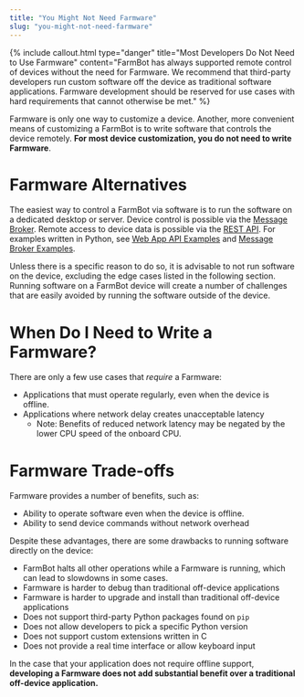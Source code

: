 ```yaml
---
title: "You Might Not Need Farmware"
slug: "you-might-not-need-farmware"
---
```



{%
include callout.html
type="danger"
title="Most Developers Do Not Need to Use Farmware"
content="FarmBot has always supported remote control of devices without the need for Farmware. We recommend that third-party developers run custom software off the device as traditional software applications. Farmware development should be reserved for use cases with hard requirements that cannot otherwise be met."
%}

Farmware is only one way to customize a device. Another, more convenient means of customizing a FarmBot is to write software that controls the device remotely. **For most device customization, you do not need to write Farmware**.

# Farmware Alternatives

The easiest way to control a FarmBot via software is to run the software on a dedicated desktop or server. Device control is possible via the [Message Broker](../web-app/message-broker.md). Remote access to device data is possible via the [REST API](../web-app/rest-api.md). For examples written in Python, see [Web App API Examples](../../Python/web-app-api-examples.md) and [Message Broker Examples](../../Python/message-broker-examples.md).

Unless there is a specific reason to do so, it is advisable to not run software on the device, excluding the edge cases listed in the following section. Running software on a FarmBot device will create a number of challenges that are easily avoided by running the software outside of the device.

# When Do I Need to Write a Farmware?

There are only a few use cases that _require_ a Farmware:

 * Applications that must operate regularly, even when the device is offline.
 * Applications where network delay creates unacceptable latency
   * Note: Benefits of reduced network latency may be negated by the lower CPU speed of the onboard CPU.

# Farmware Trade-offs

Farmware provides a number of benefits, such as:

 * Ability to operate software even when the device is offline.
 * Ability to send device commands without network overhead

Despite these advantages, there are some drawbacks to running software directly on the device:

 * FarmBot halts all other operations while a Farmware is running, which can lead to slowdowns in some cases.
 * Farmware is harder to debug than traditional off-device applications
 * Farmware is harder to upgrade and install than traditional off-device applications
 * Does not support third-party Python packages found on `pip`
 * Does not allow developers to pick a specific Python version
 * Does not support custom extensions written in C
 * Does not provide a real time interface or allow keyboard input

In the case that your application does not require offline support, **developing a Farmware does not add substantial benefit over a traditional off-device application.**
